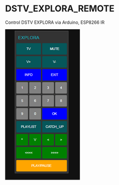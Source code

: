 # DSTV_EXPLORA_REMOTE
Control DSTV EXPLORA via Arduino, ESP8266 IR


![Remote](https://github.com/Tooblippe/DSTV_EXPLORA_REMOTE/blob/master/dstv_node_red.PNG)

